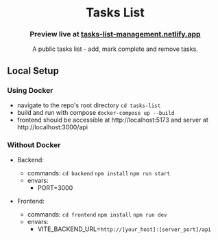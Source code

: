 <h1 align="center">Tasks List</h1>
<h3 align="center">Preview live at <a href="https://tasks-list-management.netlify.app/">tasks-list-management.netlify.app</a></h1>

<p align="center">
A public tasks list - add, mark complete and remove tasks.
</p>

## Local Setup

### Using Docker

- navigate to the repo's root directory `cd tasks-list`
- build and run with compose `docker-compose up --build`
- frontend should be accessible at http://localhost:5173 and server at http://localhost:3000/api

### Without Docker

- Backend:

  - commands:
    `cd backend`
    `npm install`
    `npm run start`
  - envars:
    - PORT=3000

- Frontend:

  - commands:
    `cd frontend`
    `npm install`
    `npm run dev`
  - envars:
    - VITE_BACKEND_URL=`http://[your_host]:[server_port]/api`

